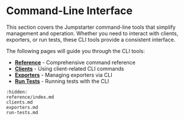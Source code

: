 # Command-Line Interface

This section covers the Jumpstarter command-line tools that simplify management and operation. Whether you need to interact with clients, exporters, or run tests, these CLI tools provide a consistent interface.

The following pages will guide you through the CLI tools:

* **[Reference](reference/index.md)** - Comprehensive command reference
* **[Clients](clients.md)** - Using client-related CLI commands
* **[Exporters](exporters.md)** - Managing exporters via CLI
* **[Run Tests](run-tests.md)** - Running tests with the CLI

```{toctree}
:hidden:
reference/index.md
clients.md
exporters.md
run-tests.md
```
